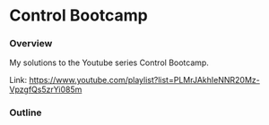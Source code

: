 # Control Bootcamp

### Overview
My solutions to the Youtube series Control Bootcamp.

Link: https://www.youtube.com/playlist?list=PLMrJAkhIeNNR20Mz-VpzgfQs5zrYi085m

### Outline

